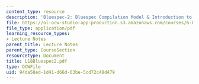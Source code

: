 ```yaml
---
content_type: resource
description: 'Bluespec-2: Bluespec Compilation Model & Introduction to programming'
file: https://ol-ocw-studio-app-production.s3.amazonaws.com/courses/6-827-multithreaded-parallelism-languages-and-compilers-fall-2002/94da58ed1d41d66d63be5cd72c48d479_L18Bluespec2.pdf
file_type: application/pdf
learning_resource_types:
- Lecture Notes
parent_title: Lecture Notes
parent_type: CourseSection
resourcetype: Document
title: L18Bluespec2.pdf
type: OCWFile
uid: 94da58ed-1d41-d66d-63be-5cd72c48d479
---
```

